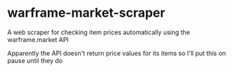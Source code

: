 # warframe-market-scraper
A web scraper for checking item prices automatically using the warframe.market API


Apparently the API doesn't return price values for its items so I'll put this on pause until they do

